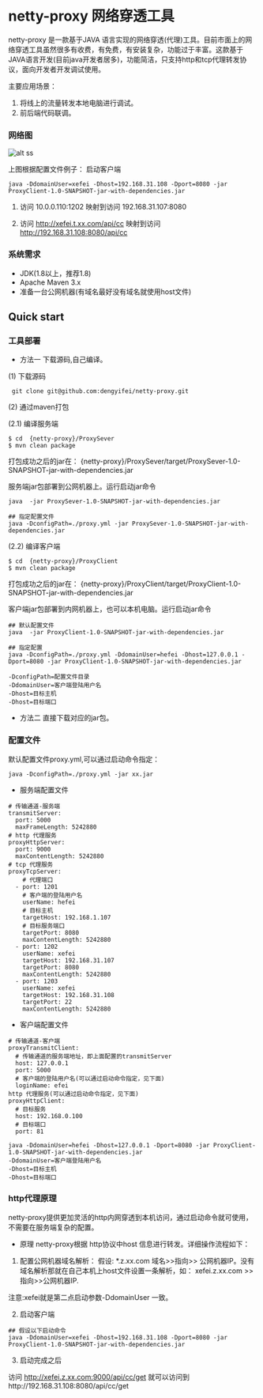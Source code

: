 # netty-proxy 网络穿透工具

netty-proxy 是一款基于JAVA 语言实现的网络穿透(代理)工具。目前市面上的网络穿透工具虽然很多有收费，有免费，有安装复杂，功能过于丰富。这款基于JAVA语言开发(目前java开发者居多)，功能简洁，只支持http和tcp代理转发协议，面向开发者开发调试使用。

主要应用场景：
1. 将线上的流量转发本地电脑进行调试。
2. 前后端代码联调。

### 网络图

![alt ss](https://img-blog.csdnimg.cn/c8b370b4ecc2445e8084d17edb926535.png?x-oss-process=image/watermark,type_d3F5LXplbmhlaQ,shadow_50,text_Q1NETiBAeGVmZWktc29mdA==,size_20,color_FFFFFF,t_70,g_se,x_16#pic_center)


上图根据配置文件例子：
启动客户端
```
java -DdomainUser=xefei -Dhost=192.168.31.108 -Dport=8080 -jar ProxyClient-1.0-SNAPSHOT-jar-with-dependencies.jar
```
1. 访问 10.0.0.110:1202 映射到访问 192.168.31.107:8080

2. 访问 http://xefei.t.xx.com/api/cc 映射到访问 http://192.168.31.108:8080/api/cc

### 系统需求

+ JDK(1.8以上，推荐1.8)
+ Apache Maven 3.x
+ 准备一台公网机器(有域名最好没有域名就使用host文件)

## Quick start

### 工具部署

+ 方法一 下载源码,自己编译。

(1) 下载源码

```
 git clone git@github.com:dengyifei/netty-proxy.git
```

(2) 通过maven打包

(2.1) 编译服务端

```
$ cd  {netty-proxy}/ProxySever
$ mvn clean package
```

打包成功之后的jar在：
{netty-proxy}/ProxySever/target/ProxySever-1.0-SNAPSHOT-jar-with-dependencies.jar

服务端jar包部署到公网机器上。运行启动jar命令

```
java  -jar ProxySever-1.0-SNAPSHOT-jar-with-dependencies.jar

## 指定配置文件
java -DconfigPath=./proxy.yml -jar ProxySever-1.0-SNAPSHOT-jar-with-dependencies.jar
```

(2.2) 编译客户端

```
$ cd  {netty-proxy}/ProxyClient
$ mvn clean package
```
打包成功之后的jar在：
{netty-proxy}/ProxyClient/target/ProxyClient-1.0-SNAPSHOT-jar-with-dependencies.jar


客户端jar包部署到内网机器上，也可以本机电脑。运行启动jar命令

```
## 默认配置文件
java  -jar ProxyClient-1.0-SNAPSHOT-jar-with-dependencies.jar

## 指定配置
java -DconfigPath=./proxy.yml -DdomainUser=hefei -Dhost=127.0.0.1 -Dport=8080 -jar ProxyClient-1.0-SNAPSHOT-jar-with-dependencies.jar

-DconfigPath=配置文件目录
-DdomainUser=客户端登陆用户名
-Dhost=目标主机
-Dhost=目标端口
```

+ 方法二 直接下载对应的jar包。



### 配置文件

默认配置文件proxy.yml,可以通过启动命令指定：

```
java -DconfigPath=./proxy.yml -jar xx.jar
```

+ 服务端配置文件
```
# 传输通道-服务端
transmitServer:
  port: 5000
  maxFrameLength: 5242880
# http 代理服务
proxyHttpServer:
  port: 9000
  maxContentLength: 5242880
# tcp 代理服务
proxyTcpServer:
    # 代理端口
  - port: 1201
    # 客户端的登陆用户名
    userName: hefei
    # 目标主机
    targetHost: 192.168.1.107
    # 目标服务端口
    targetPort: 8080
    maxContentLength: 5242880
  - port: 1202
    userName: xefei
    targetHost: 192.168.31.107
    targetPort: 8080
    maxContentLength: 5242880
  - port: 1203
    userName: xefei
    targetHost: 192.168.31.108
    targetPort: 22
    maxContentLength: 5242880
```

+ 客户端配置文件

```
# 传输通道-客户端
proxyTransmitClient:
  # 传输通道的服务端地址，即上面配置的transmitServer
  host: 127.0.0.1
  port: 5000
  # 客户端的登陆用户名(可以通过启动命令指定，见下面)
  loginName: efei
http 代理服务(可以通过启动命令指定，见下面)
proxyHttpClient:
  # 目标服务
  host: 192.168.0.100
  # 目标端口
  port: 81
```

```
java -DdomainUser=hefei -Dhost=127.0.0.1 -Dport=8080 -jar ProxyClient-1.0-SNAPSHOT-jar-with-dependencies.jar
-DdomainUser=客户端登陆用户名
-Dhost=目标主机
-Dhost=目标端口
```

### http代理原理

netty-proxy提供更加灵活的http内网穿透到本机访问，通过启动命令就可使用，不需要在服务端复杂的配置。
+ 原理
netty-proxy根据 http协议中host 信息进行转发。详细操作流程如下：

1. 配置公网机器域名解析： 假设: *.z.xx.com 域名>>指向>> 公网机器IP。没有域名解析那就在自己本机上host文件设置一条解析，如： xefei.z.xx.com >>指向>>公网机器IP.

注意:xefei就是第二点启动参数-DdomainUser 一致。

2. 启动客户端
```
## 假设以下启动命令
java -DdomainUser=xefei -Dhost=192.168.31.108 -Dport=8080 -jar ProxyClient-1.0-SNAPSHOT-jar-with-dependencies.jar
```

3. 启动完成之后

访问 http://xefei.z.xx.com:9000/api/cc/get 就可以访问到http://192.168.31.108:8080/api/cc/get

